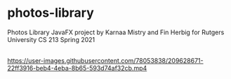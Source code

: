 # photos-library

Photos Library JavaFX project by Karnaa Mistry and Fin Herbig for Rutgers University CS 213 Spring 2021
</br></br>

https://user-images.githubusercontent.com/78053838/209628671-22ff3916-beb4-4eba-8b65-593d74af32cb.mp4
